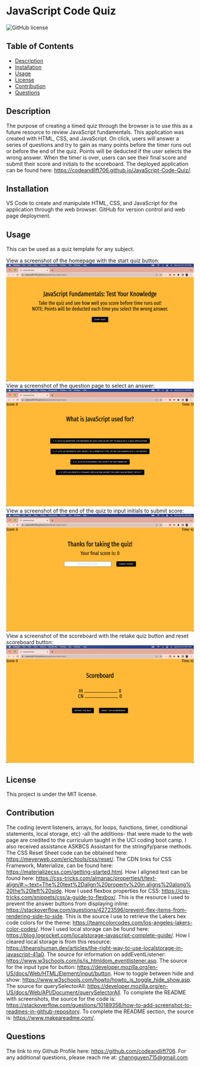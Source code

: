# JavaScript Code Quiz
![GitHub license](https://img.shields.io/badge/license-MIT-blue.svg)

## Table of Contents
- [Description](#description)
- [Installation](#installation)
- [Usage](#usage)
- [License](#license)
- [Contribution](#contribution)
- [Questions](#questions)

## Description
The purpose of creating a timed quiz through the browser is to use this as a future resource to review JavaScript fundamentals. This application was created with HTML, CSS, and JavaScript. On click, users will answer a series of questions and try to gain as many points before the timer runs out or before the end of the quiz. Points will be deducted if the user selects the wrong answer. When the timer is over, users can see their final score and submit their score and initials to the scoreboard. The deployed application can be found here: https://codeandlift706.github.io/JavaScript-Code-Quiz/.

## Installation
VS Code to create and manipulate HTML, CSS, and JavaScript for the application through the web browser. GitHub for version control and web page deployment.

## Usage
This can be used as a quiz template for any subject.

View a screenshot of the homepage with the start quiz button:
![Screenshot](assets/QuizPageScreenshot.png)
View a screenshot of the question page to select an answer:
![Screenshot](assets/QuizPage2Screenshot.png)
View a screenshot of the end of the quiz to input initials to submit score:
![Screenshot](assets/QuizPage3Screenshot.png)
View a screenshot of the scoreboard with the retake quiz button and reset scoreboard button:
![Screenshot](assets/QuizPage4Screenshot.png)

## License
This project is under the MIT license.

## Contribution
The coding (event listeners, arrays, for loops, functions, timer, conditional statements, local storage, etc) -all the additions- that were made to the web page are credited to the curriculum taught in the UCI coding boot camp. I also received assistance ASKBCS Assistant for the stringify/parse methods.
The CSS Reset Sheet code can be obtained here: https://meyerweb.com/eric/tools/css/reset/. 
The CDN links for CSS Framework, Materialize, can be found here: https://materializecss.com/getting-started.html. 
How I aligned text can be found here: https://css-tricks.com/almanac/properties/t/text-align/#:~:text=The%20text%2Dalign%20property%20in,aligns%20along%20the%20left%20side.
How I used flexbox properties for CSS: https://css-tricks.com/snippets/css/a-guide-to-flexbox/.
This is the resource I used to prevent the answer buttons from displaying inline: https://stackoverflow.com/questions/42723596/prevent-flex-items-from-rendering-side-to-side.
This is the source I use to retrieve the Lakers hex code colors for the theme: https://teamcolorcodes.com/los-angeles-lakers-color-codes/.
How I used local storage can be found here: https://blog.logrocket.com/localstorage-javascript-complete-guide/.
How I cleared local storage is from this resource: https://theanshuman.dev/articles/the-right-way-to-use-localstorage-in-javascript-41a0.
The source for information on addEventListener: https://www.w3schools.com/js/js_htmldom_eventlistener.asp.
The source for the input type for button: https://developer.mozilla.org/en-US/docs/Web/HTML/Element/input/button.
How to toggle between hide and show: https://www.w3schools.com/howto/howto_js_toggle_hide_show.asp.
The source for querySelectorAll: https://developer.mozilla.org/en-US/docs/Web/API/Document/querySelectorAll.
To complete the README with screenshots, the source for the code is: https://stackoverflow.com/questions/10189356/how-to-add-screenshot-to-readmes-in-github-repository. 
To complete the README section, the source is: https://www.makeareadme.com/. 

## Questions
The link to my Github Profile here: https://github.com/codeandlift706.
For any additional questions, please reach me at: channguyen715@gmail.com.

